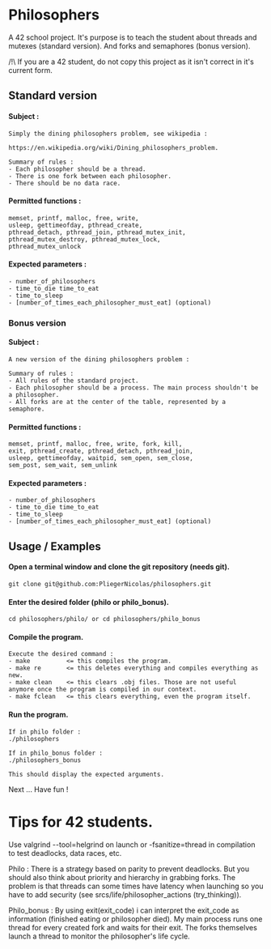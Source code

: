 
# Philosophers

A 42 school project. It's purpose is to teach the student about threads and mutexes (standard version). And forks and semaphores (bonus version).

/!\ If you are a 42 student, do not copy this project as it isn't correct in it's current form.

## Standard version

#### Subject :
```
Simply the dining philosophers problem, see wikipedia :

https://en.wikipedia.org/wiki/Dining_philosophers_problem.

Summary of rules :
- Each philosopher should be a thread.
- There is one fork between each philosopher.
- There should be no data race.
```

#### Permitted functions :
```
memset, printf, malloc, free, write,
usleep, gettimeofday, pthread_create,
pthread_detach, pthread_join, pthread_mutex_init,
pthread_mutex_destroy, pthread_mutex_lock,
pthread_mutex_unlock
```

#### Expected parameters :
```
- number_of_philosophers
- time_to_die time_to_eat
- time_to_sleep
- [number_of_times_each_philosopher_must_eat] (optional)
```

### Bonus version

#### Subject :
```
A new version of the dining philosophers problem :

Summary of rules :
- All rules of the standard project.
- Each philosopher should be a process. The main process shouldn't be a philosopher.
- All forks are at the center of the table, represented by a semaphore.
```

#### Permitted functions :
```
memset, printf, malloc, free, write, fork, kill,
exit, pthread_create, pthread_detach, pthread_join,
usleep, gettimeofday, waitpid, sem_open, sem_close,
sem_post, sem_wait, sem_unlink
```

#### Expected parameters :
```
- number_of_philosophers
- time_to_die time_to_eat
- time_to_sleep
- [number_of_times_each_philosopher_must_eat] (optional)
```
## Usage / Examples

#### Open a terminal window and clone the git repository (needs git).

```git clone git@github.com:PliegerNicolas/philosophers.git```

#### Enter the desired folder (philo or philo_bonus).

```cd philosophers/philo/ or cd philosophers/philo_bonus```

#### Compile the program.

```
Execute the desired command :
- make          <= this compiles the program.
- make re       <= this deletes everything and compiles everything as new.
- make clean    <= this clears .obj files. Those are not useful anymore once the program is compiled in our context.
- make fclean   <= this clears everything, even the program itself.
```

#### Run the program.

```
If in philo folder :
./philosophers

If in philo_bonus folder :
./philosophers_bonus

This should display the expected arguments.
```

Next ... Have fun !

# Tips for 42 students.

Use valgrind --tool=helgrind on launch or -fsanitize=thread in compilation to test deadlocks, data races, etc.

Philo :
There is a strategy based on parity to prevent deadlocks. But you should also think about priority and hierarchy in grabbing forks. The problem is that threads can some times have latency when launching so you have to add security (see srcs/life/philosopher_actions (try_thinking)).

Philo_bonus :
By using exit(exit_code) i can interpret the exit_code as information (finished eating or philosopher died).
My main process runs one thread for every created fork and waits for their exit. The forks themselves launch a thread to monitor the philosopher's life cycle.
